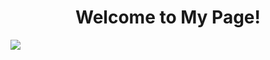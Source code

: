 <h1 align=center>Welcome to My Page!</h1>
<img src="https://fiverr-res.cloudinary.com/images/t_main1,q_auto,f_auto,q_auto,f_auto/v1/attachments/delivery/asset/20260a508ec68a01123b376eb63343be-1629010456/gh0stqt_startingsoonscreen/create-pixel-art-offline-starting-soon-be-right-back-screens-for-twitch.gif">

